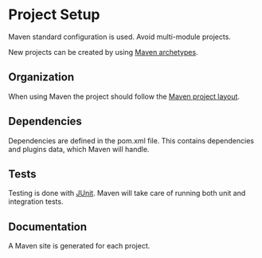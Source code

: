 # Project Setup

Maven standard configuration is used. Avoid multi-module projects.

New projects can be created by using [Maven archetypes](https://github.com/bernardo-mg/development-docs/tree/607d3a34739325f64d3fc216771c0bc79458f781/maven/configuration/archetypes.md).

## Organization

When using Maven the project should follow the [Maven project layout](https://maven.apache.org/guides/introduction/introduction-to-the-standard-directory-layout.html).

## Dependencies

Dependencies are defined in the pom.xml file. This contains dependencies and plugins data, which Maven will handle.

## Tests

Testing is done with [JUnit](https://junit.org/). Maven will take care of running both unit and integration tests.

## Documentation

A Maven site is generated for each project.

